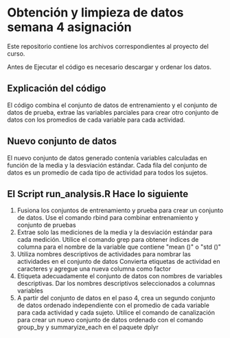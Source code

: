 # Obtención y limpieza de datos semana 4 asignación

Este repositorio contiene los archivos correspondientes al proyecto del curso. 

Antes de Ejecutar el código es necesario descargar y ordenar los datos.

## Explicación del código
El código combina el conjunto de datos de entrenamiento y el conjunto de datos de prueba, extrae las  variables parciales para crear otro conjunto de datos con los promedios de cada variable para cada actividad.

## Nuevo conjunto de datos
El nuevo conjunto de datos generado contenía variables calculadas en función de la media y la desviación estándar. Cada fila del conjunto de datos es un promedio de cada tipo de actividad para todos los sujetos.

## El Script run_analysis.R Hace lo siguiente


1. Fusiona los conjuntos de entrenamiento y prueba para crear un conjunto de datos. Use el comando rbind para combinar entrenamiento y conjunto de pruebas
2. Extrae solo las mediciones de la media y la desviación estándar para cada medición. Utilice el comando grep para obtener índices de columna para el nombre de la variable que contiene "mean ()" o "std ()"
3. Utiliza nombres descriptivos de actividades para nombrar las actividades en el conjunto de datos Convierta etiquetas de actividad en caracteres y agregue una nueva columna como factor
4. Etiqueta adecuadamente el conjunto de datos con nombres de variables descriptivas. Dar los nombres descriptivos seleccionados a columnas variables
5. A partir del conjunto de datos en el paso 4, crea un segundo conjunto de datos ordenado independiente con el promedio de cada variable para cada actividad y cada sujeto. Utilice el comando de canalización para crear un nuevo conjunto de datos ordenado con el comando group_by y summaryize_each en el paquete dplyr